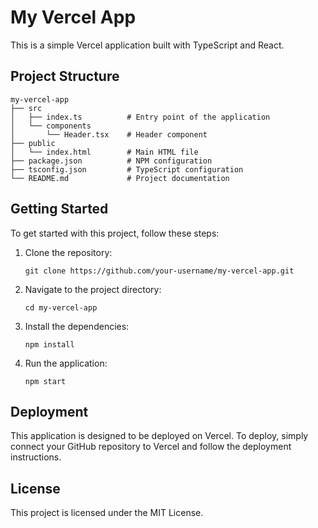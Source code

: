 # My Vercel App

This is a simple Vercel application built with TypeScript and React. 

## Project Structure

```
my-vercel-app
├── src
│   ├── index.ts          # Entry point of the application
│   └── components
│       └── Header.tsx    # Header component
├── public
│   └── index.html        # Main HTML file
├── package.json          # NPM configuration
├── tsconfig.json         # TypeScript configuration
└── README.md             # Project documentation
```

## Getting Started

To get started with this project, follow these steps:

1. Clone the repository:
   ```
   git clone https://github.com/your-username/my-vercel-app.git
   ```

2. Navigate to the project directory:
   ```
   cd my-vercel-app
   ```

3. Install the dependencies:
   ```
   npm install
   ```

4. Run the application:
   ```
   npm start
   ```

## Deployment

This application is designed to be deployed on Vercel. To deploy, simply connect your GitHub repository to Vercel and follow the deployment instructions.

## License

This project is licensed under the MIT License.